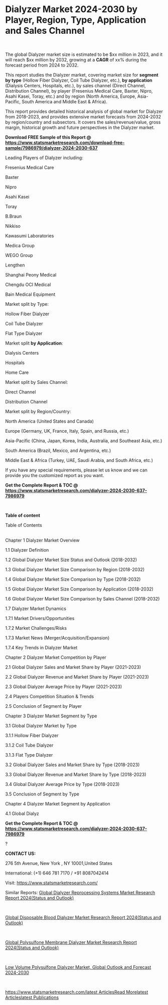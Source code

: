 <h1>Dialyzer Market 2024-2030 by Player, Region, Type, Application and Sales Channel</h1><br/><p>The global Dialyzer market size is estimated to be $xx million in 2023, and it will reach $xx million by 2032, growing at a <strong>CAGR</strong> of xx% during the forecast period from 2024 to 2032.</p>
 
 
 
 <p>This report studies the Dialyzer market, covering market size for <strong>segment by type</strong> (Hollow Fiber Dialyzer, Coil Tube Dialyzer, etc.), <strong>by application</strong> (Dialysis Centers, Hospitals, etc.), by sales channel (Direct Channel, Distribution Channel), by player (Fresenius Medical Care, Baxter, Nipro, Asahi Kasei, Toray, etc.) and by region (North America, Europe, Asia-Pacific, South America and Middle East & Africa).</p>
 
 
 
 <p>This report provides detailed historical analysis of global market for Dialyzer from 2018-2023, and provides extensive market forecasts from 2024-2032 by region/country and subsectors. It covers the sales/revenue/value, gross margin, historical growth and future perspectives in the Dialyzer market.</p>
 
 
 
 <p><strong>Download FREE Sample of this Report @ <a href="https://www.statsmarketresearch.com/download-free-sample/7986979/dialyzer-2024-2030-637">https://www.statsmarketresearch.com/download-free-sample/7986979/dialyzer-2024-2030-637</a></strong></p>
 
 
 
 <p>Leading Players of Dialyzer including:</p>
 
 
 
 <p>Fresenius Medical Care</p>
 
 
 
 <p>Baxter</p>
 
 
 
 <p>Nipro</p>
 
 
 
 <p>Asahi Kasei</p>
 
 
 
 <p>Toray</p>
 
 
 
 <p>B.Braun</p>
 
 
 
 <p>Nikkiso</p>
 
 
 
 <p>Kawasumi Laboratories</p>
 
 
 
 <p>Medica Group</p>
 
 
 
 <p>WEGO Group</p>
 
 
 
 <p>Lengthen</p>
 
 
 
 <p>Shanghai Peony Medical</p>
 
 
 
 <p>Chengdu OCI Medical</p>
 
 
 
 <p>Bain Medical Equipment</p>
 
 
 
 <p>Market split by Type:</p>
 
 
 
 <p>Hollow Fiber Dialyzer</p>
 
 
 
 <p>Coil Tube Dialyzer</p>
 
 
 
 <p>Flat Type Dialyzer</p>
 
 
 
 <p>Market split <strong>by Application</strong>:</p>
 
 
 
 <p>Dialysis Centers</p>
 
 
 
 <p>Hospitals</p>
 
 
 
 <p>Home Care</p>
 
 
 
 <p>Market split by Sales Channel:</p>
 
 
 
 <p>Direct Channel</p>
 
 
 
 <p>Distribution Channel</p>
 
 
 
 <p>Market split by Region/Country:</p>
 
 
 
 <p>North America (United States and Canada)</p>
 
 
 
 <p>Europe (Germany, UK, France, Italy, Spain, and Russia, etc.)</p>
 
 
 
 <p>Asia-Pacific (China, Japan, Korea, India, Australia, and Southeast Asia, etc.)</p>
 
 
 
 <p>South America (Brazil, Mexico, and Argentina, etc.)</p>
 
 
 
 <p>Middle East & Africa (Turkey, UAE, Saudi Arabia, and South Africa, etc.)</p>
 
 
 
 <p>If you have any special requirements, please let us know and we can provide you the customized report as you want.</p>
 
 
 
 <div><b>Get the Complete Report & TOC @ <a href="https://www.statsmarketresearch.com/dialyzer-2024-2030-637-7986979">https://www.statsmarketresearch.com/dialyzer-2024-2030-637-7986979</a></b></div>
 
 
 
 <p><br />
 
 <b>Table of content</b></p>
 
 
 
 <p>Table of Contents<br />
 
 <br />
 
 Chapter 1 Dialyzer Market Overview<br />
 
 1.1 Dialyzer Definition<br />
 
 1.2 Global Dialyzer Market Size Status and Outlook (2018-2032)<br />
 
 1.3 Global Dialyzer Market Size Comparison by Region (2018-2032)<br />
 
 1.4 Global Dialyzer Market Size Comparison by Type (2018-2032)<br />
 
 1.5 Global Dialyzer Market Size Comparison by Application (2018-2032)<br />
 
 1.6 Global Dialyzer Market Size Comparison by Sales Channel (2018-2032)<br />
 
 1.7 Dialyzer Market Dynamics<br />
 
 1.7.1 Market Drivers/Opportunities<br />
 
 1.7.2 Market Challenges/Risks<br />
 
 1.7.3 Market News (Merger/Acquisition/Expansion)<br />
 
 1.7.4 Key Trends in Dialyzer Market<br />
 
 Chapter 2 Dialyzer Market Competition by Player<br />
 
 2.1 Global Dialyzer Sales and Market Share by Player (2021-2023)<br />
 
 2.2 Global Dialyzer Revenue and Market Share by Player (2021-2023)<br />
 
 2.3 Global Dialyzer Average Price by Player (2021-2023)<br />
 
 2.4 Players Competition Situation & Trends<br />
 
 2.5 Conclusion of Segment by Player<br />
 
 Chapter 3 Dialyzer Market Segment by Type<br />
 
 3.1 Global Dialyzer Market by Type<br />
 
 3.1.1 Hollow Fiber Dialyzer<br />
 
 3.1.2 Coil Tube Dialyzer<br />
 
 3.1.3 Flat Type Dialyzer<br />
 
 3.2 Global Dialyzer Sales and Market Share by Type (2018-2023)<br />
 
 3.3 Global Dialyzer Revenue and Market Share by Type (2018-2023)<br />
 
 3.4 Global Dialyzer Average Price by Type (2018-2023)<br />
 
 3.5 Conclusion of Segment by Type<br />
 
 Chapter 4 Dialyzer Market Segment by Application<br />
 
 4.1 Global Dialyz</p>
 
 
 
 <div><b>Get the Complete Report & TOC @ <a href="https://www.statsmarketresearch.com/dialyzer-2024-2030-637-7986979">https://www.statsmarketresearch.com/dialyzer-2024-2030-637-7986979</a></b></div>
 
 
 
 <p>? </p>
 
 
 
 <p><b>CONTACT US:</b><br />
 
 276 5th Avenue, New York , NY 10001,United States<br />
 
 International: (+1) 646 781 7170 / +91 8087042414<br />
 
 Visit: <a href="https://www.statsmarketresearch.com/">https://www.statsmarketresearch.com/</a><br />
 
 Similar Reports: <a href="https://www.statsmarketresearch.com/dialyzer-2024-2030-637-7986979">Global Dialyzer Reprocessing Systems Market Research Report 2024(Status and Outlook)</a><br />
 
 <br />
 
 <a href="https://www.statsmarketresearch.com/dialyzer-2024-2030-637-7986979">Global Disposable Blood Dialyzer Market Research Report 2024(Status and Outlook)</a><br />
 
 <br />
 
 <a href="https://www.statsmarketresearch.com/dialyzer-2024-2030-637-7986979">Global Polysulfone Membrane Dialyzer Market Research Report 2024(Status and Outlook)</a><br />
 
 <br />
 
 <a href="https://www.statsmarketresearch.com/dialyzer-2024-2030-637-7986979">Low Volume Polysulfone Dialyzer Market, Global Outlook and Forecast 2024-2030</a><br />
 
 <br />
 
 <a href="https://gyeongbokgung.com">https://www.statsmarketresearch.com/</a><a href="https://hallyeomaritime.com">latest Articles</a><a href="https://jingwansa.com">Read More</a><a href="https://nguoiviet.jp/">latest Articles</a><a href="https://www.intelmarketresearch.com/">latest Publications</a></p>